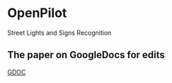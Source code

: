 # OpenPilot
Street Lights and Signs Recognition

## The paper on GoogleDocs for edits
[GDOC](https://docs.google.com/document/d/1FQ33oIZF51DSVCucNR94sHX05cf9h4hjbNfNIdpVysY/edit?usp=sharing)

